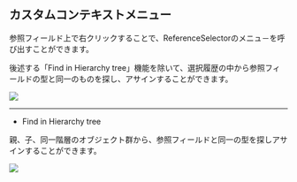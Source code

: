 ## カスタムコンテキストメニュー

参照フィールド上で右クリックすることで、ReferenceSelectorのメニュ－を呼び出すことができます。

後述する「Find in Hierarchy tree」機能を除いて、選択履歴の中から参照フィールドの型と同一のものを探し、アサインすることができます。

![](https://emptybraces.github.io/reference-selector/images/reference_set_context1.jpg)

---
- Find in Hierarchy tree

親、子、同一階層のオブジェクト群から、参照フィールドと同一の型を探しアサインすることができます。

![](https://emptybraces.github.io/reference-selector/images/reference_set_context2.jpg)
